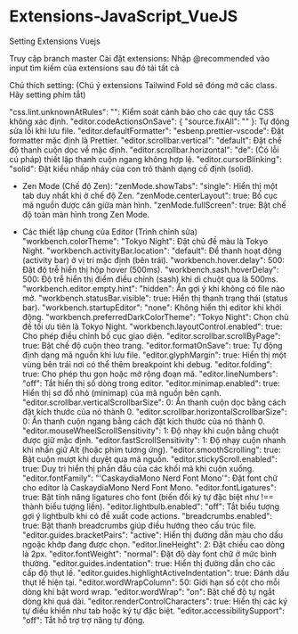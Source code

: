 # Extensions-JavaScript_VueJS
Setting Extensions Vuejs

Truy cập branch master 
Cài đặt extensions: Nhập @recommended  vào input tìm kiếm của extensions sau đó tải tất cả

Chú thích setting:
(Chú ý extensions Tailwind Fold sẽ đóng mở các class. Hãy setting phím tắt)

"css.lint.unknownAtRules": "": Kiểm soát cảnh báo cho các quy tắc CSS không xác định.
"editor.codeActionsOnSave": { "source.fixAll": "" }: Tự động sửa lỗi khi lưu file.
"editor.defaultFormatter": "esbenp.prettier-vscode": Đặt formatter mặc định là Prettier.
"editor.scrollbar.vertical": "default": Đặt chế độ thanh cuộn dọc về mặc định.
"editor.scrollbar.horizontal": "de": (Có lỗi cú pháp) thiết lập thanh cuộn ngang không hợp lệ.
"editor.cursorBlinking": "solid": Đặt kiểu nhấp nháy của con trỏ thành dạng cố định (solid).

- Zen Mode (Chế độ Zen):
"zenMode.showTabs": "single": Hiển thị một tab duy nhất khi ở chế độ Zen.
"zenMode.centerLayout": true: Bố cục mã nguồn được căn giữa màn hình.
"zenMode.fullScreen": true: Bật chế độ toàn màn hình trong Zen Mode.

- Các thiết lập chung của Editor (Trình chỉnh sửa)
"workbench.colorTheme": "Tokyo Night": Đặt chủ đề màu là Tokyo Night.
"workbench.activityBar.location": "default": Để thanh hoạt động (activity bar) ở vị trí mặc định (bên trái).
"workbench.hover.delay": 500: Đặt độ trễ hiển thị hộp hover (500ms).
"workbench.sash.hoverDelay": 500: Độ trễ hiển thị điểm điều chỉnh (sash) khi di chuột qua là 500ms.
"workbench.editor.empty.hint": "hidden": Ẩn gợi ý khi không có file nào mở.
"workbench.statusBar.visible": true: Hiển thị thanh trạng thái (status bar).
"workbench.startupEditor": "none": Không hiển thị editor khi khởi động.
"workbench.preferredDarkColorTheme": "Tokyo Night": Chọn chủ đề tối ưu tiên là Tokyo Night.
"workbench.layoutControl.enabled": true: Cho phép điều chỉnh bố cục giao diện.
"editor.scrollbar.scrollByPage": true: Bật chế độ cuộn theo trang.
"editor.formatOnSave": true: Tự động định dạng mã nguồn khi lưu file.
"editor.glyphMargin": true: Hiển thị một vùng bên trái nơi có thể thêm breakpoint khi debug.
"editor.folding": true: Cho phép thu gọn hoặc mở rộng đoạn mã.
"editor.lineNumbers": "off": Tắt hiển thị số dòng trong editor.
"editor.minimap.enabled": true: Hiển thị sơ đồ nhỏ (minimap) của mã nguồn bên cạnh.
"editor.scrollbar.verticalScrollbarSize": 0: Ẩn thanh cuộn dọc bằng cách đặt kích thước của nó thành 0.
"editor.scrollbar.horizontalScrollbarSize": 0: Ẩn thanh cuộn ngang bằng cách đặt kích thước của nó thành 0.
"editor.mouseWheelScrollSensitivity": 1: Độ nhạy khi cuộn bằng chuột được giữ mặc định.
"editor.fastScrollSensitivity": 1: Độ nhạy cuộn nhanh khi nhấn giữ Alt (hoặc phím tương ứng).
"editor.smoothScrolling": true: Bật cuộn mượt khi duyệt qua mã nguồn.
"editor.stickyScroll.enabled": true: Duy trì hiển thị phần đầu của các khối mã khi cuộn xuống.
"editor.fontFamily": "'CaskaydiaMono Nerd Font Mono'": Đặt font chữ cho editor là CaskaydiaMono Nerd Font Mono.
"editor.fontLigatures": true: Bật tính năng ligatures cho font (biến đổi ký tự đặc biệt như !== thành biểu tượng liền).
"editor.lightbulb.enabled": "off": Tắt biểu tượng gợi ý lightbulb khi có đề xuất code actions.
"breadcrumbs.enabled": true: Bật thanh breadcrumbs giúp điều hướng theo cấu trúc file.
"editor.guides.bracketPairs": "active": Hiển thị đường dẫn màu cho dấu ngoặc khớp đang được chọn.
"editor.lineHeight": 2: Đặt chiều cao dòng là 2px.
"editor.fontWeight": "normal": Đặt độ dày font chữ ở mức bình thường.
"editor.guides.indentation": true: Hiển thị đường dẫn cho các cấp độ thụt lề.
"editor.guides.highlightActiveIndentation": true: Đánh dấu thụt lề hiện tại.
"editor.wordWrapColumn": 50: Giới hạn số cột cho mỗi dòng khi bật word wrap.
"editor.wordWrap": "on": Bật chế độ tự ngắt dòng khi quá dài.
"editor.renderControlCharacters": true: Hiển thị các ký tự điều khiển như tab hoặc ký tự đặc biệt.
"editor.accessibilitySupport": "off": Tắt hỗ trợ trợ năng tự động.
